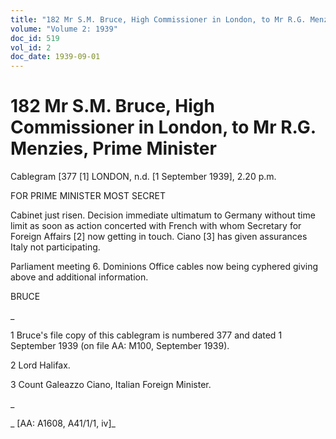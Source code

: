 ```yaml
---
title: "182 Mr S.M. Bruce, High Commissioner in London, to Mr R.G. Menzies, Prime Minister"
volume: "Volume 2: 1939"
doc_id: 519
vol_id: 2
doc_date: 1939-09-01
---
```


# 182 Mr S.M. Bruce, High Commissioner in London, to Mr R.G. Menzies, Prime Minister

Cablegram [377 [1] LONDON, n.d. [1 September 1939], 2.20 p.m.

FOR PRIME MINISTER MOST SECRET

Cabinet just risen. Decision immediate ultimatum to Germany without time limit as soon as action concerted with French with whom Secretary for Foreign Affairs [2] now getting in touch. Ciano [3] has given assurances Italy not participating.

Parliament meeting 6. Dominions Office cables now being cyphered giving above and additional information.

BRUCE

_

1 Bruce's file copy of this cablegram is numbered 377 and dated 1 September 1939 (on file AA: M100, September 1939).

2 Lord Halifax.

3 Count Galeazzo Ciano, Italian Foreign Minister.

_

_ [AA: A1608, A41/1/1, iv]_
